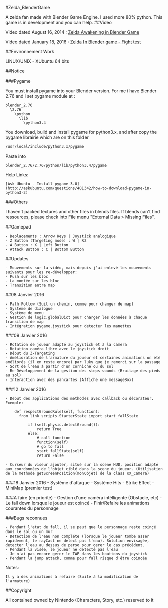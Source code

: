 #Zelda_BlenderGame

A zelda fan made with Blender Game Engine. I used more 80% python. This game is in development and you can help.
##Video

Video dated August 16, 2014 : [Zelda Awakening in Blender Game](https://www.youtube.com/watch?v=BOBg3g-WLesZelda)

Video dated January 18, 2016 : [Zelda In Blender game - Fight test](https://www.youtube.com/watch?v=ndbULJvf4Bo)

##Environnement Work

LINUX/UNIX - XUbuntu 64 bits

##Notice

###Pygame

You must install pygame into your Blender version. For me i have Blender 2.76 and i set pygame module at :
```
blender_2.76
  \2.76
    \python
      \lib
        \python3.4
```

You download, build and install pygame for python3.x, and after copy the pygame librairie which are on this folder
```
/usr/local/include/python3.x/pygame
```

Paste into
```
blender_2.76/2.76/python/lib/python3.4/pygame
```

Help Links:

    [Ask Ubuntu - Install pygame 3.0](http://askubuntu.com/questions/401342/how-to-download-pygame-in-python3-3)

###Others

I haven't packed textures and other files in blends files. If blends can't find ressources, please check into File menu "External Data > Missing Files".

##Gamepad

	- Deplacements : Arrow Keys | Joystick analogique
	- Z Button (Targeting mode) : W | R2
	- A Button : X | Left Button
	- Attack Button : C | Bottom Button


##Updates

	- Mouvements sur la vidéo, mais depuis j'ai enlevé les mouvements suivants pour les re-développer:
	- Push sur les bloc
	- La montée sur les bloc
	- Transition entre map

##08 Janvier 2016

	- Path Follow (Suit un chemin, comme pour changer de map)
	- Système de dialogue
	- Système de menu
	- Gestion de logic.globalDict pour charger les données à chaque transition de map
	- Intégration pygame.joystick pour detecter les manettes

###09 Janvier 2016

	- Rotation de joueur adapté au joystick et à la camera
	- Rotation caméra libre avec le joystick droit
	- Début du Z-Targeting
	- Amélioration de l'armature du joueur et certaines animations on été améliorés (il en reste encore) par luky que je remerci sur la passage
	- Sort de l'eau à partir d'un corniche ou du sol
	- Re-Développement de la gestion des steps sounds (Bruitage des pieds au sol)
	- Interaction avec des pancartes (Affiche une messageBox)

###12 Janvier 2016

	- Debut des applications des méthodes avec callback ou décorateur. Exemple:
```
    def respectGroundRule(self, function):
      from link_scripts.StarterState import start_fallState

          if (self.physic.detectGround()):
              return True
          else:
              # call function
              function(self)
              # go to fall
              start_fallState(self)
              return False
```
	- Curseur du viseur ajouter, situé sur la scene HUD, position adapté aux coordonnées de l'objet ciblé dans la scene du joueur. (Utilisation de la methode getScreenPosition(monObjet) de la class KX_Camera)

###18 Janvier 2016
	- Système d'attaque
	- Système Hits
	- Strike Effect
	- MiniMap (premier test)

###A faire (en priorité)
	- Gestion d'une caméra intélligente (Obstacle, etc)
	- Le fall down lorsque le joueur est coincé
	- Finir/Refaire les animations courantes du personnage

###Bugs reconnues

    - Pendant l'etat de fall, il se peut que le personnage reste coinçé dans le sol ou un mur
    - Detection de l'eau non compléte (lorsque le joueur tombe asser rapidement, le rayCast ne detect pas l'eau). Solution envisagée, detecter l'eau au dessus de perso pour gerer le cas précédent.
    - Pendant la visée, le joueur ne detecte pas l'eau
    - Je n'ai pas encore gerer le TAP dans les bouttons du joystick
    - Pendant la jump attack, comme pour fall risque d'être coincée
Notes:

    Il y a des animations à refaire (Suite à la modification de l'armature)

##Copyright

All contained owned by Nintendo (Characters, Story, etc.) reserved to it

